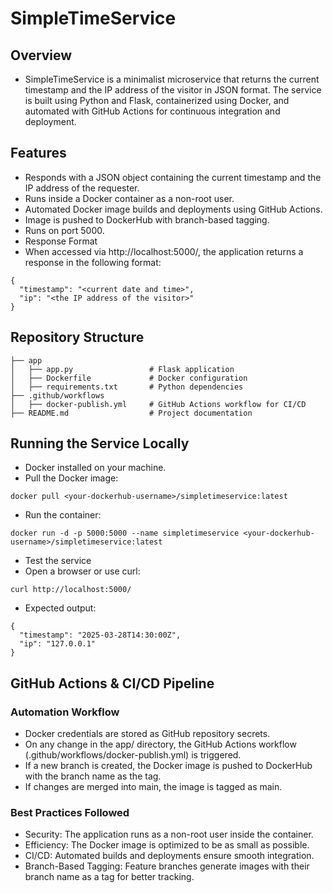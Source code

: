 # SimpleTimeService

## Overview

- SimpleTimeService is a minimalist microservice that returns the current timestamp and the IP address of the visitor in JSON format. The service is built using Python and Flask, containerized using Docker, and automated with GitHub Actions for continuous integration and deployment.

## Features

- Responds with a JSON object containing the current timestamp and the IP address of the requester.
- Runs inside a Docker container as a non-root user.
- Automated Docker image builds and deployments using GitHub Actions.
- Image is pushed to DockerHub with branch-based tagging.
- Runs on port 5000.
- Response Format
- When accessed via http://localhost:5000/, the application returns a response in the following format:
```
{
  "timestamp": "<current date and time>",
  "ip": "<the IP address of the visitor>"
}
```
## Repository Structure
```
├── app
│   ├── app.py                 # Flask application
│   ├── Dockerfile             # Docker configuration
│   ├── requirements.txt       # Python dependencies
├── .github/workflows
│   ├── docker-publish.yml     # GitHub Actions workflow for CI/CD
├── README.md                  # Project documentation
```

## Running the Service Locally

- Docker installed on your machine.
- Pull the Docker image:
```
docker pull <your-dockerhub-username>/simpletimeservice:latest
```
- Run the container:
```
docker run -d -p 5000:5000 --name simpletimeservice <your-dockerhub-username>/simpletimeservice:latest
```
- Test the service
- Open a browser or use curl:
```
curl http://localhost:5000/
```
- Expected output:
```
{
  "timestamp": "2025-03-28T14:30:00Z",
  "ip": "127.0.0.1"
}
```

## GitHub Actions & CI/CD Pipeline

### Automation Workflow

- Docker credentials are stored as GitHub repository secrets.
- On any change in the app/ directory, the GitHub Actions workflow (.github/workflows/docker-publish.yml) is triggered.
- If a new branch is created, the Docker image is pushed to DockerHub with the branch name as the tag.
- If changes are merged into main, the image is tagged as main.

### Best Practices Followed

- Security: The application runs as a non-root user inside the container.
- Efficiency: The Docker image is optimized to be as small as possible.
- CI/CD: Automated builds and deployments ensure smooth integration.
- Branch-Based Tagging: Feature branches generate images with their branch name as a tag for better tracking.

